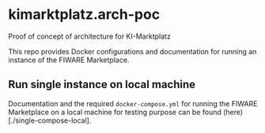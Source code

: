 # kimarktplatz.arch-poc
Proof of concept of architecture for KI-Marktplatz

This repo provides Docker configurations and documentation for running
an instance of the FIWARE Marketplace.


## Run single instance on local machine

Documentation and the required `docker-compose.yml` for running the FIWARE Marketplace
on a local machine for testing purpose can be found (here)[./single-compose-local].

